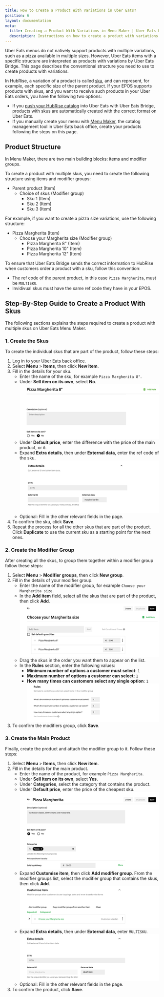 ```yaml
---
title: How to Create a Product With Variations in Uber Eats?
position: 6
layout: documentation
meta:
  title: Creating a Product With Variations in Menu Maker | Uber Eats FAQs | HubRise
  description: Instructions on how to create a product with variations or skus in Menu Maker, the catalog management tool in Uber Eats back office.
---
```


Uber Eats menus do not natively support products with multiple variations, such as a pizza available in multiple sizes.
However, Uber Eats items with a specific structure are interpreted as products with variations by Uber Eats Bridge.
This page describes the conventional structure you need to use to create products with variations.

In HubRise, a variation of a product is called [sku](/docs/data#view-catalog), and can represent, for example, each specific size of the parent product.
If your EPOS supports products with skus, and you want to receive such products in your Uber Eats orders, you have the following two options:

- If you [push your HubRise catalog](/apps/uber-eats/pulling-menu) into Uber Eats with Uber Eats Bridge, products with skus are automatically created with the correct format on Uber Eats.
- If you manually create your menu with [Menu Maker](https://merchants.ubereats.com/us/en/technology/simplify-operations/menu-management/), the catalog management tool in Uber Eats back office, create your products following the steps on this page. 


## Product Structure

In Menu Maker, there are two main building blocks: items and modifier groups.

To create a product with multiple skus, you need to create the following structure using items and modifier groups:
- Parent product (Item)
  - Choice of skus (Modifier group)
    - Sku 1 (Item)
    - Sku 2 (Item)
    - Sku 3 (Item)

For example, if you want to create a pizza size variations, use the following structure:
- Pizza Margherita (Item)
  - Choose your Margherita size (Modifier group)
    - Pizza Margherita 8" (Item)
    - Pizza Margherita 10" (Item)
    - Pizza Margherita 12" (Item)

To ensure that Uber Eats Bridge sends the correct information to HubRise when customers order a product with a sku, follow this convention:

- The ref code of the parent product, in this case `Pizza Margherita`, must be `MULTISKU`.
- Invidivual skus must have the same ref code they have in your EPOS.


## Step-By-Step Guide to Create a Product With Skus

The following sections explains the steps required to create a product with multiple skus on Uber Eats Menu Maker.

### 1. Create the Skus

To create the individual skus that are part of the product, follow these steps:

1. Log in to your [Uber Eats back office](https://restaurant.uber.com/).
1. Select **Menu** > **Items**, then click **New item**.
1. Fill in the details for your sku.
   - Enter the name of the sku, for example `Pizza Margherita 8"`.
   - Under **Sell item on its own**, select **No**.
     ![Sku name and sell item on its own choice](../../images/012-en-product-name-menu-maker.png)
   - Under **Default price**, enter the difference with the price of the main product, or `0`.
   - Expand **Extra details**, then under **External data**, enter the ref code of the sku.
     ![Ref code under extra details](../../images/013-en-extra-details-menu-maker.png)
   - Optional: Fill in the other relevant fields in the page.
1. To confirm the sku, click **Save**.
1. Repeat the process for all the other skus that are part of the product. Click **Duplicate** to use the current sku as a starting point for the next ones.

### 2. Create the Modifier Group

After creating all the skus, to group them together within a modifier group follow these steps:

1. Select **Menu** > **Modifier groups**, then click **New group**.
1. Fill in the details of your modifier group.
   - Enter the name of the modifier group, for example `Choose your Margherita size`.
   - In the **Add item** field, select all the skus that are part of the product, then click **Add**.
     ![Modifier group name and skus](../../images/014-en-modifier-group-name-menu-maker.png)
   - Drag the skus in the order you want them to appear on the list.
   - In the **Rules** section, enter the following values:
     - **Minimum number of options a customer must select**: `1`
     - **Maximum number of options a customer can select**: `1`
     - **How many times can customers select any single option**: `1`
     ![Modifier group rules](../../images/015-en-modifier-group-rules-menu-maker.png)
1. To confirm the modifiers group, click **Save**.

### 3. Create the Main Product

Finally, create the product and attach the modifier group to it.
Follow these steps:

1. Select **Menu** > **Items**, then click **New item**.
1. Fill in the details for the main product.
   - Enter the name of the product, for example `Pizza Margherita`.
   - Under **Sell item on its own**, select **Yes**.
   - Under **Categories**, select the category that contains the product.
   - Under **Default price**, enter the price of the cheapest sku.
     ![Main product name](../../images/016-en-main-product-name-menu-maker.png)
   - Expand **Customise item**, then click **Add modifier group**. From the modifier groups list, select the modifier group that contains the skus, then click **Add**.
     ![Main product customisation](../../images/017-en-main-product-customisation-menu-maker.png)
   - Expand **Extra details**, then under **External data**, enter `MULTISKU`.
     ![Main product details](../../images/018-en-main-product-details-menu-maker.png)
   - Optional: Fill in the other relevant fields in the page.
1. To confirm the product, click **Save**.
